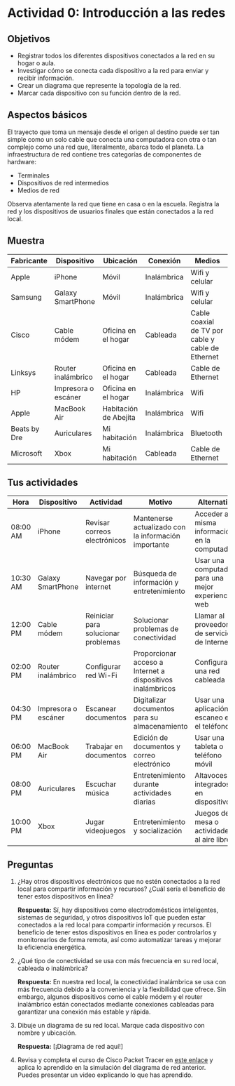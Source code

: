 # Actividad 0: Introducción a las redes

## Objetivos
- Registrar todos los diferentes dispositivos conectados a la red en su hogar o aula.
- Investigar cómo se conecta cada dispositivo a la red para enviar y recibir información.
- Crear un diagrama que represente la topología de la red.
- Marcar cada dispositivo con su función dentro de la red.

## Aspectos básicos
El trayecto que toma un mensaje desde el origen al destino puede ser tan simple como un solo cable que conecta una computadora con otra o tan complejo como una red que, literalmente, abarca todo el planeta. La infraestructura de red contiene tres categorías de componentes de hardware:
- Terminales
- Dispositivos de red intermedios
- Medios de red

Observa atentamente la red que tiene en casa o en la escuela. Registra la red y los dispositivos de usuarios finales que están conectados a la red local.

## Muestra
| Fabricante | Dispositivo       | Ubicación           | Conexión | Medios               |
|------------|-------------------|---------------------|----------|----------------------|
| Apple      | iPhone            | Móvil               | Inalámbrica | Wifi y celular    |
| Samsung    | Galaxy SmartPhone | Móvil               | Inalámbrica | Wifi y celular    |
| Cisco      | Cable módem       | Oficina en el hogar | Cableada | Cable coaxial de TV por cable y cable de Ethernet |
| Linksys    | Router inalámbrico| Oficina en el hogar | Cableada | Cable de Ethernet |
| HP         | Impresora o escáner | Oficina en el hogar | Inalámbrica | Wifi              |
| Apple      | MacBook Air       | Habitación de Abejita | Inalámbrica | Wifi              |
| Beats by Dre | Auriculares     | Mi habitación       | Inalámbrica | Bluetooth         |
| Microsoft  | Xbox              | Mi habitación       | Cableada | Cable de Ethernet  |

## Tus actividades
| Hora     | Dispositivo         | Actividad                           | Motivo                                                | Alternativa                                          |
|----------|---------------------|-------------------------------------|-------------------------------------------------------|------------------------------------------------------|
| 08:00 AM | iPhone              | Revisar correos electrónicos        | Mantenerse actualizado con la información importante | Acceder a la misma información en la computadora     |
| 10:30 AM | Galaxy SmartPhone   | Navegar por internet                | Búsqueda de información y entretenimiento            | Usar una computadora para una mejor experiencia web |
| 12:00 PM | Cable módem         | Reiniciar para solucionar problemas| Solucionar problemas de conectividad                  | Llamar al proveedor de servicios de Internet         |
| 02:00 PM | Router inalámbrico  | Configurar red Wi-Fi                | Proporcionar acceso a Internet a dispositivos inalámbricos | Configurar una red cableada                        |
| 04:30 PM | Impresora o escáner | Escanear documentos                 | Digitalizar documentos para su almacenamiento         | Usar una aplicación de escaneo en el teléfono       |
| 06:00 PM | MacBook Air         | Trabajar en documentos              | Edición de documentos y correo electrónico            | Usar una tableta o teléfono móvil                  |
| 08:00 PM | Auriculares         | Escuchar música                     | Entretenimiento durante actividades diarias           | Altavoces integrados en dispositivos                |
| 10:00 PM | Xbox                | Jugar videojuegos                   | Entretenimiento y socialización                       | Juegos de mesa o actividades al aire libre           |

## Preguntas
1. ¿Hay otros dispositivos electrónicos que no estén conectados a la red local para compartir información y recursos? ¿Cuál sería el beneficio de tener estos dispositivos en línea?
   
   **Respuesta:** Sí, hay dispositivos como electrodomésticos inteligentes, sistemas de seguridad, y otros dispositivos IoT que pueden estar conectados a la red local para compartir información y recursos. El beneficio de tener estos dispositivos en línea es poder controlarlos y monitorearlos de forma remota, así como automatizar tareas y mejorar la eficiencia energética.

2. ¿Qué tipo de conectividad se usa con más frecuencia en su red local, cableada o inalámbrica?
   
   **Respuesta:** En nuestra red local, la conectividad inalámbrica se usa con más frecuencia debido a la conveniencia y la flexibilidad que ofrece. Sin embargo, algunos dispositivos como el cable módem y el router inalámbrico están conectados mediante conexiones cableadas para garantizar una conexión más estable y rápida.

3. Dibuje un diagrama de su red local. Marque cada dispositivo con nombre y ubicación.
   
   **Respuesta:** [¡Diagrama de red aquí!]

4. Revisa y completa el curso de Cisco Packet Tracer en [este enlace](https://skillsforall.com/course/getting-started-cisco-packet-tracer) y aplica lo aprendido en la simulación del diagrama de red anterior. Puedes presentar un video explicando lo que has aprendido.

